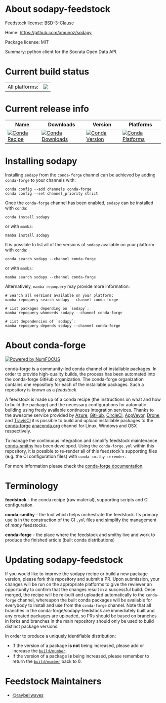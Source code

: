 About sodapy-feedstock
======================

Feedstock license: [BSD-3-Clause](https://github.com/conda-forge/sodapy-feedstock/blob/main/LICENSE.txt)

Home: https://github.com/xmunoz/sodapy

Package license: MIT

Summary: python client for the Socrata Open Data API.

Current build status
====================


<table><tr><td>All platforms:</td>
    <td>
      <a href="https://dev.azure.com/conda-forge/feedstock-builds/_build/latest?definitionId=22502&branchName=main">
        <img src="https://dev.azure.com/conda-forge/feedstock-builds/_apis/build/status/sodapy-feedstock?branchName=main">
      </a>
    </td>
  </tr>
</table>

Current release info
====================

| Name | Downloads | Version | Platforms |
| --- | --- | --- | --- |
| [![Conda Recipe](https://img.shields.io/badge/recipe-sodapy-green.svg)](https://anaconda.org/conda-forge/sodapy) | [![Conda Downloads](https://img.shields.io/conda/dn/conda-forge/sodapy.svg)](https://anaconda.org/conda-forge/sodapy) | [![Conda Version](https://img.shields.io/conda/vn/conda-forge/sodapy.svg)](https://anaconda.org/conda-forge/sodapy) | [![Conda Platforms](https://img.shields.io/conda/pn/conda-forge/sodapy.svg)](https://anaconda.org/conda-forge/sodapy) |

Installing sodapy
=================

Installing `sodapy` from the `conda-forge` channel can be achieved by adding `conda-forge` to your channels with:

```
conda config --add channels conda-forge
conda config --set channel_priority strict
```

Once the `conda-forge` channel has been enabled, `sodapy` can be installed with `conda`:

```
conda install sodapy
```

or with `mamba`:

```
mamba install sodapy
```

It is possible to list all of the versions of `sodapy` available on your platform with `conda`:

```
conda search sodapy --channel conda-forge
```

or with `mamba`:

```
mamba search sodapy --channel conda-forge
```

Alternatively, `mamba repoquery` may provide more information:

```
# Search all versions available on your platform:
mamba repoquery search sodapy --channel conda-forge

# List packages depending on `sodapy`:
mamba repoquery whoneeds sodapy --channel conda-forge

# List dependencies of `sodapy`:
mamba repoquery depends sodapy --channel conda-forge
```


About conda-forge
=================

[![Powered by
NumFOCUS](https://img.shields.io/badge/powered%20by-NumFOCUS-orange.svg?style=flat&colorA=E1523D&colorB=007D8A)](https://numfocus.org)

conda-forge is a community-led conda channel of installable packages.
In order to provide high-quality builds, the process has been automated into the
conda-forge GitHub organization. The conda-forge organization contains one repository
for each of the installable packages. Such a repository is known as a *feedstock*.

A feedstock is made up of a conda recipe (the instructions on what and how to build
the package) and the necessary configurations for automatic building using freely
available continuous integration services. Thanks to the awesome service provided by
[Azure](https://azure.microsoft.com/en-us/services/devops/), [GitHub](https://github.com/),
[CircleCI](https://circleci.com/), [AppVeyor](https://www.appveyor.com/),
[Drone](https://cloud.drone.io/welcome), and [TravisCI](https://travis-ci.com/)
it is possible to build and upload installable packages to the
[conda-forge](https://anaconda.org/conda-forge) [anaconda.org](https://anaconda.org/)
channel for Linux, Windows and OSX respectively.

To manage the continuous integration and simplify feedstock maintenance
[conda-smithy](https://github.com/conda-forge/conda-smithy) has been developed.
Using the ``conda-forge.yml`` within this repository, it is possible to re-render all of
this feedstock's supporting files (e.g. the CI configuration files) with ``conda smithy rerender``.

For more information please check the [conda-forge documentation](https://conda-forge.org/docs/).

Terminology
===========

**feedstock** - the conda recipe (raw material), supporting scripts and CI configuration.

**conda-smithy** - the tool which helps orchestrate the feedstock.
                   Its primary use is in the construction of the CI ``.yml`` files
                   and simplify the management of *many* feedstocks.

**conda-forge** - the place where the feedstock and smithy live and work to
                  produce the finished article (built conda distributions)


Updating sodapy-feedstock
=========================

If you would like to improve the sodapy recipe or build a new
package version, please fork this repository and submit a PR. Upon submission,
your changes will be run on the appropriate platforms to give the reviewer an
opportunity to confirm that the changes result in a successful build. Once
merged, the recipe will be re-built and uploaded automatically to the
`conda-forge` channel, whereupon the built conda packages will be available for
everybody to install and use from the `conda-forge` channel.
Note that all branches in the conda-forge/sodapy-feedstock are
immediately built and any created packages are uploaded, so PRs should be based
on branches in forks and branches in the main repository should only be used to
build distinct package versions.

In order to produce a uniquely identifiable distribution:
 * If the version of a package **is not** being increased, please add or increase
   the [``build/number``](https://docs.conda.io/projects/conda-build/en/latest/resources/define-metadata.html#build-number-and-string).
 * If the version of a package **is** being increased, please remember to return
   the [``build/number``](https://docs.conda.io/projects/conda-build/en/latest/resources/define-metadata.html#build-number-and-string)
   back to 0.

Feedstock Maintainers
=====================

* [@raybellwaves](https://github.com/raybellwaves/)

